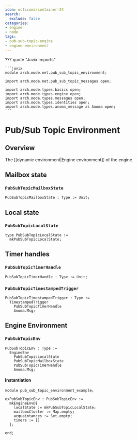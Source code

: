 ```yaml
---
icon: octicons/container-24
search:
  exclude: false
categories:
- engine
- node
tags:
- pub-sub-topic-engine
- engine-environment
---
```


??? quote "Juvix imports"

    ```juvix
    module arch.node.net.pub_sub_topic_environment;

    import arch.node.net.pub_sub_topic_messages open;

    import arch.node.types.basics open;
    import arch.node.types.engine open;
    import arch.node.types.messages open;
    import arch.node.types.identities open;
    import arch.node.types.anoma_message as Anoma open;
    ```

# Pub/Sub Topic Environment

## Overview

The [[dynamic environment|Engine environment]] of the engine.

## Mailbox state

### `PubSubTopicMailboxState`

<!-- --8<-- [start:PubSubTopicMailboxState] -->
```juvix
PubSubTopicMailboxState : Type := Unit;
```
<!-- --8<-- [end:PubSubTopicMailboxState] -->

## Local state

### `PubSubTopicLocalState`

<!-- --8<-- [start:PubSubTopicLocalState] -->
```juvix
type PubSubTopicLocalState :=
  mkPubSubTopicLocalState;
```
<!-- --8<-- [end:PubSubTopicLocalState] -->

## Timer handles

### `PubSubTopicTimerHandle`

<!-- --8<-- [start:PubSubTopicTimerHandle] -->
```juvix
PubSubTopicTimerHandle : Type := Unit;
```
<!-- --8<-- [end:PubSubTopicTimerHandle] -->

### `PubSubTopicTimestampedTrigger`

<!-- --8<-- [start:PubSubTopicTimestampedTrigger] -->
```juvix
PubSubTopicTimestampedTrigger : Type :=
  TimestampedTrigger
    PubSubTopicTimerHandle
    Anoma.Msg;
```
<!-- --8<-- [end:PubSubTopicTimestampedTrigger] -->

## Engine Environment

### `PubSubTopicEnv`

<!-- --8<-- [start:PubSubTopicEnv] -->
```juvix
PubSubTopicEnv : Type :=
  EngineEnv
    PubSubTopicLocalState
    PubSubTopicMailboxState
    PubSubTopicTimerHandle
    Anoma.Msg;
```
<!-- --8<-- [end:PubSubTopicEnv] -->

#### Instantiation

<!-- --8<-- [start:exPubSubTopicEnv] -->
```juvix extract-module-statements
module pub_sub_topic_environment_example;

exPubSubTopicEnv : PubSubTopicEnv :=
  mkEngineEnv@{
    localState := mkPubSubTopicLocalState;
    mailboxCluster := Map.empty;
    acquaintances := Set.empty;
    timers := []
  };

end;
```
<!-- --8<-- [end:exPubSubTopicEnv] -->
